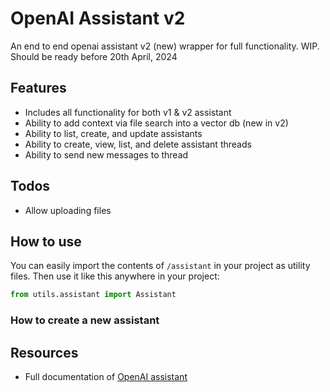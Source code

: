 # OpenAI Assistant v2
An end to end openai assistant v2 (new) wrapper for full functionality. WIP. Should be ready before 20th April, 2024

## Features
- Includes all functionality for both v1 & v2 assistant
- Ability to add context via file search into a vector db (new in v2)
- Ability to list, create, and update assistants
- Ability to create, view, list, and delete assistant threads
- Ability to send new messages to thread

## Todos
- Allow uploading files

## How to use
You can easily import the contents of `/assistant` in your project as utility files. Then use it like this anywhere in your project:

```python
from utils.assistant import Assistant
```

### How to create a new assistant



## Resources
- Full documentation of [OpenAI assistant](https://platform.openai.com/docs/assistants/)